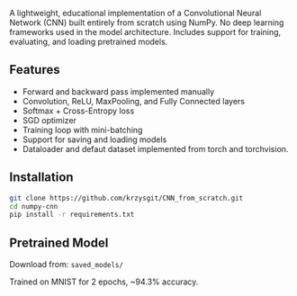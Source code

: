 A lightweight, educational implementation of a Convolutional Neural Network (CNN) built entirely from scratch using NumPy. No deep learning frameworks used in the model architecture. Includes support for training, evaluating, and loading pretrained models.

## Features

-   Forward and backward pass implemented manually
-   Convolution, ReLU, MaxPooling, and Fully Connected layers
-   Softmax + Cross-Entropy loss
-   SGD optimizer
-   Training loop with mini-batching
-   Support for saving and loading models
-   Dataloader and defaut dataset implemented from torch and torchvision.

## Installation

```bash
git clone https://github.com/krzysgit/CNN_from_scratch.git
cd numpy-cnn
pip install -r requirements.txt
```

## Pretrained Model

Download from: `saved_models/`

Trained on MNIST for 2 epochs, ~94.3% accuracy.
